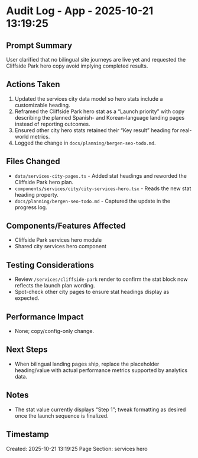 # Audit Log - App - 2025-10-21 13:19:25

## Prompt Summary

User clarified that no bilingual site journeys are live yet and requested the Cliffside Park hero copy avoid implying completed results.

## Actions Taken

1. Updated the services city data model so hero stats include a customizable heading.
2. Reframed the Cliffside Park hero stat as a “Launch priority” with copy describing the planned Spanish- and Korean-language landing pages instead of reporting outcomes.
3. Ensured other city hero stats retained their “Key result” heading for real-world metrics.
4. Logged the change in `docs/planning/bergen-seo-todo.md`.

## Files Changed

- `data/services-city-pages.ts` - Added stat headings and reworded the Cliffside Park hero plan.
- `components/services/city/city-services-hero.tsx` - Reads the new stat heading property.
- `docs/planning/bergen-seo-todo.md` - Captured the update in the progress log.

## Components/Features Affected

- Cliffside Park services hero module
- Shared city services hero component

## Testing Considerations

- Review `/services/cliffside-park` render to confirm the stat block now reflects the launch plan wording.
- Spot-check other city pages to ensure stat headings display as expected.

## Performance Impact

- None; copy/config-only change.

## Next Steps

- When bilingual landing pages ship, replace the placeholder heading/value with actual performance metrics supported by analytics data.

## Notes

- The stat value currently displays “Step 1”; tweak formatting as desired once the launch sequence is finalized.

## Timestamp

Created: 2025-10-21 13:19:25
Page Section: services hero
